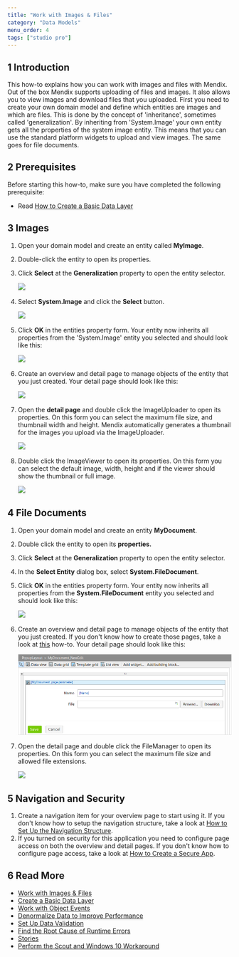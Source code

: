 ```yaml
---
title: "Work with Images & Files"
category: "Data Models"
menu_order: 4
tags: ["studio pro"]
---
```


## 1 Introduction

This how-to explains how you can work with images and files with Mendix. Out of the box Mendix supports uploading of files and images. It also allows you to view images and download files that you uploaded. First you need to create your own domain model and define which entities are images and which are files. This is done by the concept of 'inheritance', sometimes called 'generalization'. By inheriting from 'System.Image' your own entity gets all the properties of the system image entity. This means that you can use the standard platform widgets to upload and view images. The same goes for file documents.

## 2 Prerequisites

Before starting this how-to, make sure you have completed the following prerequisite:

* Read [How to Create a Basic Data Layer](create-a-basic-data-layer)

## 3 Images

1.  Open your domain model and create an entity called **MyImage**.
2.  Double-click the entity to open its properties.
3.  Click **Select** at the **Generalization** property to open the entity selector.

    ![](attachments/18448741/18582124.png)

4.  Select **System.Image** and click the **Select** button.

    ![](attachments/18448741/18582123.png)

5.  Click **OK** in the entities property form. Your entity now inherits all properties from the 'System.Image' entity you selected and should look like this:

    ![](attachments/18448741/18582136.png)

6.  Create an overview and detail page to manage objects of the entity that you just created. Your detail page should look like this:

    ![](attachments/18448741/18582131.png)

7.  Open the **detail page** and double click the ImageUploader to open its properties. On this form you can select the maximum file size, and thumbnail width and height. Mendix automatically generates a thumbnail for the images you upload via the ImageUploader.

    ![](attachments/18448741/18582130.png)

8.  Double click the ImageViewer to open its properties. On this form you can select the default image, width, height and if the viewer should show the thumbnail or full image.

    ![](attachments/18448741/18582129.png)

## 4 File Documents

1.  Open your domain model and create an entity **MyDocument**.
2.  Double click the entity to open its **properties.**
3.  Click **Select** at the **Generalization** property to open the entity selector.
4.  In the **Select Entity** dialog box, select **System.FileDocument**.
5.  Click **OK** in the entities property form. Your entity now inherits all properties from the **System.FileDocument** entity you selected and should look like this:

    ![](attachments/18448741/18582126.png)

6.  Create an overview and detail page to manage objects of the entity that you just created. If you don't know how to create those pages, take a look at [this](../front-end/create-your-first-two-overview-and-detail-pages) how-to. Your detail page should look like this:

    ![](attachments/18448741/18582125.png)

7.  Open the detail page and double click the FileManager to open its properties. On this form you can select the maximum file size and allowed file extensions.

    ![](attachments/18448741/18582122.png)

## 5 Navigation and Security

1.  Create a navigation item for your overview page to start using it. If you don't know how to setup the navigation structure, take a look at [How to Set Up the Navigation Structure](../general/setting-up-the-navigation-structure).
2.  If you turned on security for this application you need to configure page access on both the overview and detail pages. If you don't know how to configure page access, take a look at [How to Create a Secure App](../security/create-a-secure-app).

## 6 Read More

*   [Work with Images & Files](working-with-images-and-files)
*   [Create a Basic Data Layer](create-a-basic-data-layer)
*   [Work with Object Events](working-with-object-events)
*   [Denormalize Data to Improve Performance](denormalize-data-to-improve-performance)
*   [Set Up Data Validation](setting-up-data-validation)
*   [Find the Root Cause of Runtime Errors](../monitoring-troubleshooting/finding-the-root-cause-of-runtime-errors)
*   [Stories](/developerportal/collaborate/stories)
*   [Perform the Scout and Windows 10 Workaround](../front-end/perform-scout-and-windows-10-workaround)

